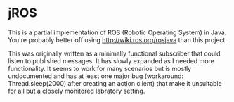 # jROS

This is a partial implementation of ROS (Robotic Operating System) in Java.
You're probably better off using http://wiki.ros.org/rosjava than this project.

This was originally written as a minimally functional subscriber that could listen to published messages.
It has slowly expanded as I needed more functionality.
It seems to work for many scenarios but is mostly undocumented and has at least one major bug
(workaround: Thread.sleep(2000) after creating an action client) that make it unsuitable for
all but a closely monitored labratory setting.
